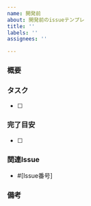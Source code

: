 ```yaml
---
name: 開発前
about: 開発前のissueテンプレ
title: ''
labels: ''
assignees: ''

---
```


### 概要


### タスク
- [ ]

### 完了目安
- [ ]

### 関連Issue
- #[Issue番号]

### 備考
